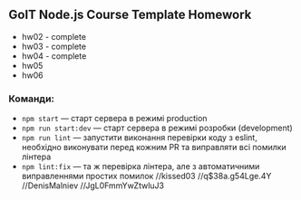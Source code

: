 ## GoIT Node.js Course Template Homework

- hw02 - complete
- hw03 - complete
- hw04 - complete
- hw05
- hw06

### Команди:

- `npm start` &mdash; старт сервера в режимі production
- `npm run start:dev` &mdash; старт сервера в режимі розробки (development)
- `npm run lint` &mdash; запустити виконання перевірки коду з eslint, необхідно виконувати перед кожним PR та виправляти всі помилки лінтера
- `npm lint:fix` &mdash; та ж перевірка лінтера, але з автоматичними виправленнями простих помилок
  //kissed03
  //q$38a.g54Lge.4Y
  //DenisMalniev
  //JgL0FmmYwZtwluJ3
